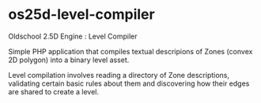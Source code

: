 # os25d-level-compiler
Oldschool 2.5D Engine : Level Compiler

Simple PHP application that compiles textual descripions of Zones (convex 2D polygon) into a binary level asset.

Level compilation involves reading a directory of Zone descriptions, validating certain basic rules about them and discovering how their edges are shared to create a level.
